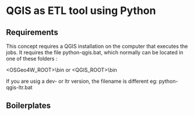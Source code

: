 # QGIS as ETL tool using Python
 
## Requirements 
This concept requires a QGIS installation on the computer that executes the jobs.
It requires the file python-qgis.bat, which normally can be
located in one of these folders :

<OSGeo4W_ROOT>\bin
or 
<QGIS_ROOT>\bin

If you are usig a dev- or ltr version, the filename is different eg: python-qgis-ltr.bat

## Boilerplates




